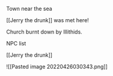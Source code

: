 Town near the sea

[[Jerry the drunk]] was met here!

Church burnt down by Illithids.

NPC list 
 
 [[Jerry the drunk]]

![[Pasted image 20220426030343.png]]



